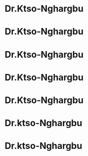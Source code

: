 # Dr.Ktso-Nghargbu
# Dr.Ktso-Nghargbu
# Dr.Ktso-Nghargbu
# Dr.Ktso-Nghargbu
# Dr.Ktso-Nghargbu
# Dr.ktso-Nghargbu
# Dr.ktso-Nghargbu
